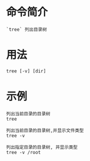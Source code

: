 # 命令简介 

	`tree` 列出目录树

# 用法

	tree [-v] [dir]
	
# 示例

	列出当前目录的目录树
	tree
	
	列出当前目录的目录树,并显示文件类型
	tree -v
	
	列出指定目录的目录树, 并显示类型
	tree -v /root
	
	
